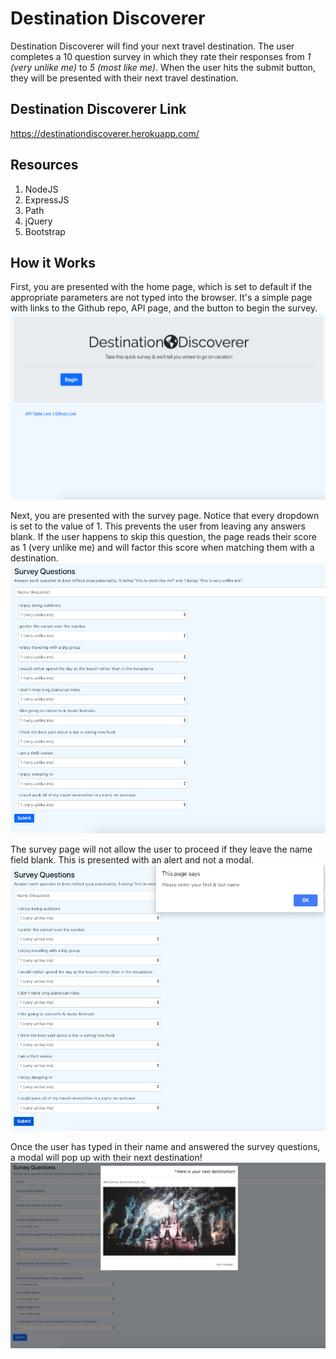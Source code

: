 # Destination Discoverer 

Destination Discoverer will find your next travel destination. The user completes a 10 question survey in which they rate their responses from *1 (very unlike me)* to *5 (most like me)*. When the user hits the submit button, they will be presented with their next travel destination. 
## Destination Discoverer Link
https://destinationdiscoverer.herokuapp.com/

## Resources
1. NodeJS
1. ExpressJS
1. Path
1. jQuery
1. Bootstrap

## How it Works

First, you are presented with the home page, which is set to default if the appropriate parameters are not typed into the browser. It's a simple page with links to the Github repo, API page, and the button to begin the survey.
![index](https://github.com/CristalGomez/ExpressJS/blob/master/assets/githubImgs/index.png)

Next, you are presented with the survey page. Notice that every dropdown is set to the value of 1. This prevents the user from leaving any answers blank. If the user happens to skip this question, the page reads their score as 1 (very unlike me) and will factor this score when matching them with a destination.
![surveyPage](https://github.com/CristalGomez/ExpressJS/blob/master/assets/githubImgs/surveyHTML.png)

The survey page will not allow the user to proceed if they leave the name field blank. This is presented with an alert and not a modal. 
![alert](https://github.com/CristalGomez/ExpressJS/blob/master/assets/githubImgs/surveyAlert.png)

Once the user has typed in their name and answered the survey questions, a modal will pop up with their next destination!
![modal](https://github.com/CristalGomez/ExpressJS/blob/master/assets/githubImgs/surveyModal.png)

